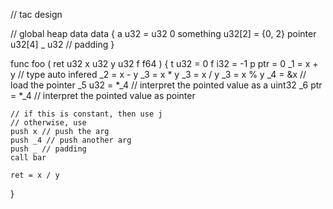 // tac design

// global heap data
data {
    a u32 = u32 0
    something u32[2] = {0, 2}
    pointer u32[4]
    _ u32 // padding
}

func foo (
	ret u32
    x u32
    y u32
    f f64
) {
	t u32 = 0 
	f i32 = -1
	p ptr = 0
	_1 = x + y // type auto infered
	_2 = x - y
	_3 = x * y
	_3 = x / y
	_3 = x % y
	_4 = &x // load the pointer
	_5 u32 = *_4 // interpret the pointed value as a uint32
	_6 ptr = *_4 // interpret the pointed value as pointer
	
    // if this is constant, then use j
    // otherwise, use 
	push x // push the arg
	push _4 // push another arg
	push _ // padding
    call bar

	ret = x / y
}
